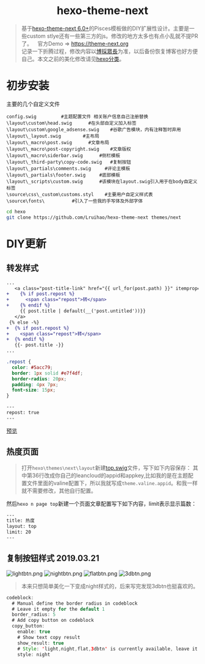 <h1 align=center>hexo-theme-next</h1>

> 基于[hexo-theme-next 6.0+](https://github.com/theme-next/hexo-theme-next)的Pisces模板做的DIY扩展性设计。主要是一些custom stlye还有一些第三方的js。修改的地方太多也有点小乱就不提PR了。&emsp;官方Demo => <https://theme-next.org>    
记录一下折腾过程，修改内容以[博採眾長](https://lruihao.cn/hexo/hexo-theme-next.html)为准，以后备份恢复博客也好方便自己。本文之前的美化修改请见[hexo分类](https://lruihao.cn/categories/hexo/)。


<!--more-->
# 初步安装
主要的几个自定义文件
```
config.swig         #主题配置文件 相关账户信息自己注册替换
\layout\custom\head.swig      #在头部自定义加入标签
\layout\custom\google_adsense.swig    #谷歌广告模块，内有注释暂时弃用
\layout\_layout.swig        #主布局
\layout\_macro\post.swig      #文章布局
\layout\_macro\post-copyright.swig    #文章版权
\layout\_macro\siderbar.swig      #侧栏模板
\layout\_third-party\copy-code.swig   #复制按钮
\layout\_partials\comments.swig     #评论主模板
\layout\_partials\footer.swig     #底部模板
\layout\_scripts\custom.swig      #该模块在layout.swig引入用于在body自定义标签
\source\css\_custom\customs.styl    #主要用户自定义样式表
\source\fonts\          #引入了一些我的手写体及外部字体
```

```bash 安装整个改过的主题
cd hexo
git clone https://github.com/Lruihao/hexo-theme-next themes/next
```
# DIY更新

## 转发样式
```diff post.swig主要修改
...
   <a class="post-title-link" href="{{ url_for(post.path) }}" itemprop="url">
+    {% if post.repost %}
+      <span class="repost">转</span>
+    {% endif %}
     {{ post.title | default(__('post.untitled'))}}
   </a>
 {% else -%}
+  {% if post.repost %}
+    <span class="repost">转</span>
+  {% endif %}
   {{- post.title -}}
...
```

```css css样式
.repost {
  color: #5acc79;
  border: 1px solid #e7f4df;
  border-radius: 20px;
  padding: 4px 7px;
  font-size: 15px;
}
```

```xml post使用
---
repost: true
---
```
[预览](https://lruiaho.cn/tags/他山之石/)


## 热度页面

> 打开`hexo\themes\next\layout`新建[top.swig](https://github.com/Lruihao/hexo-theme-next/blob/master/layout/top.swig)文件，写下如下内容保存：
其中第36行改成你自己的leancloud的appid和appkey,比如我的是在主题配置文件里面的valine配置下，所以我就写成`theme.valine.appid`。和我一样就不需要修改，其他自行配置。

然后`hexo n page top`新建一个页面文章配置写下如下内容，limit表示显示篇数：
```XMl top.md
---
title: 热度
layout: top
limit: 20
---
```
## 复制按钮样式 2019.03.21

![lightbtn.png](https://i.loli.net/2019/03/21/5c939bb23853d.png)
![nightbtn.png](https://i.loli.net/2019/03/21/5c939bb229bad.png)
![flatbtn.png](https://i.loli.net/2019/03/21/5c939bb2385c5.png)
![3dbtn.png](https://i.loli.net/2019/03/21/5c939bb238db9.png)

> 本来只想简单美化一下变成night样式的，后来写完发现3dbtn也挺喜欢的。

```java config配置
codeblock:
  # Manual define the border radius in codeblock
  # Leave it empty for the default 1
  border_radius: 5
  # Add copy button on codeblock
  copy_button:
    enable: true
    # Show text copy result
    show_result: true
    # Style: 'light,night,flat,3dbtn' is currently available, leave it empty or light is default theme
    style: night
```
